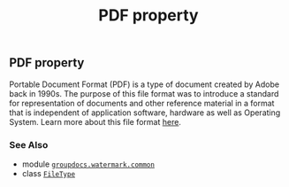 ﻿---
title: PDF property
second_title: GroupDocs.Watermark for Python via .NET API References
description: 
type: docs
url: /python-net/groupdocs.watermark.common/filetype/pdf/
is_root: false
weight: 290
---

## PDF property


Portable Document Format (PDF) is a type of document created by Adobe back in 1990s. The purpose of this
file format was to introduce a standard for representation of documents and other reference material in
a format that is independent of application software, hardware as well as Operating System. Learn more
about this file format [here](https://wiki.fileformat.com/view/pdf/).

### See Also
* module [`groupdocs.watermark.common`](../../)
* class [`FileType`](/watermark/python-net/groupdocs.watermark.common/filetype)
